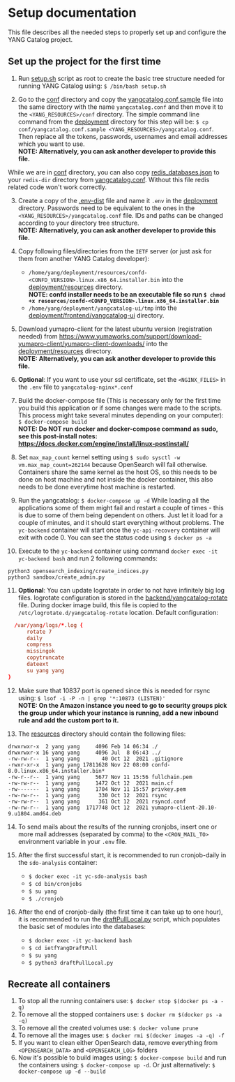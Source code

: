 # Setup documentation
This file describes all the needed steps to properly set up and configure the YANG Catalog project.

## Set up the project for the first time

1. Run [setup.sh](setup.sh) script as root to create the basic tree structure needed for running YANG Catalog using: ```$ /bin/bash setup.sh```

2. Go to the [conf](../conf) directory and copy the [yangcatalog.conf.sample](../conf/yangcatalog.conf.sample) file into the same directory with the name ```yangcatalog.conf``` and then move it to the ```<YANG_RESOURCES>/conf``` directory.
The simple command line command from the [deployment](..) directory for this step will be: ```$ cp conf/yangcatalog.conf.sample <YANG_RESOURCES>/yangcatalog.conf```.
Then replace all the tokens, passwords, usernames and email addresses which you want to use.
<br>**NOTE: Alternatively, you can ask another developer to provide this file.**

While we are in [conf](../conf) directory, you can also copy [redis_databases.json](../conf/redis_databases.json) to your ```redis-dir``` directory from [yangcatalog.conf](../conf/yangcatalog.conf.sample). Without this file redis related code won't work correctly.

3. Create a copy of the [.env-dist](../.env-dist) file and name it ```.env``` in the [deployment](..) directory.
Passwords need to be equivalent to the ones in the ```<YANG_RESOURCES>/yangcatalog.conf``` file. 
IDs and paths can be changed according to your directory tree structure.
<br>**NOTE: Alternatively, you can ask another developer to provide this file.**

4. Copy following files/directories from the ```IETF``` server (or just ask for them from another YANG Catalog developer):<br>
   - ```/home/yang/deployment/resources/confd-<CONFD_VERSION>.linux.x86_64.installer.bin``` into the [deployment/resources](../resources) directory.<br>
   **NOTE: confd installer needs to be an executable file so run ```$ chmod +x resources/confd-<CONFD_VERSION>.linux.x86_64.installer.bin```**
   - ```/home/yang/deployment/yangcatalog-ui/tmp``` into the [deployment/frontend/yangcatalog-ui](../frontend/yangcatalog-ui) directory.

5. Download yumapro-client for the latest ubuntu version (registration needed) from https://www.yumaworks.com/support/download-yumapro-client/yumapro-client-downloads/ into the [deployment/resources](../resources) directory.
<br>**NOTE: Alternatively, you can ask another developer to provide this file.**

6. **Optional**: If you want to use your ssl certificate, set the ```<NGINX_FILES>``` in the ```.env``` file to ```yangcatalog-nginx*.conf```

7. Build the docker-compose file (This is necessary only for the first time you build this application or if some changes were made to the scripts. This process might take several minutes depending on your computer):
```$ docker-compose build```
<br>**NOTE: Do NOT run docker and docker-compose command as sudo, see this post-install notes: https://docs.docker.com/engine/install/linux-postinstall/**

8. Set ```max_map_count``` kernel setting using ```$ sudo sysctl -w vm.max_map_count=262144``` because OpenSearch will fail otherwise.
Containers share the same kernel as the host OS, so this needs to be done on host machine and not inside the docker container, this also needs to be done everytime host machine is restarted.

9. Run the yangcatalog: ```$ docker-compose up -d```
While loading all the applications some of them might fail and restart a couple of times - this is due to some of them being dependent on others.
Just let it load for a couple of minutes, and it should start everything without problems.
The ```yc-backend``` container will start once the ```yc-api-recovery``` container will exit with code 0. You can see the status code using ```$ docker ps -a```

10. Execute to the `yc-backend` container using command `docker exec -it yc-backend bash` and run 2 following commands:
```
python3 opensearch_indexing/create_indices.py
python3 sandbox/create_admin.py
```

11. **Optional**: You can update logrotate in order to not have infinitely big log files. 
logrotate configuration is stored in the [backend/yangcatalog-rotate](../backend/yangcatalog-rotate) file.
During docker image build, this file is copied to the ```/etc/logrotate.d/yangcatalog-rotate``` location.
Default configuration:
```conf
  /var/yang/logs/*.log {
      rotate 7
      daily
      compress
      missingok
      copytruncate
      dateext
      su yang yang
}
```

12.  Make sure that 10837 port is opened since this is needed for rsync using: ```$ lsof -i -P -n | grep '*:10873 (LISTEN)'``` 
<br>**NOTE: On the Amazon instance you need to go to security groups pick the group under which your instance is running, add a new inbound rule and add the custom port to it.**

13.  The [resources](../resources) directory should contain the following files:
```
drwxrwxr-x  2 yang yang     4096 Feb 14 06:34 ./
drwxrwxr-x 16 yang yang     4096 Jul  8 06:43 ../
-rw-rw-r--  1 yang yang       40 Oct 12  2021 .gitignore
-rwxr-xr-x  1 yang yang 17811628 Nov 22 08:00 confd-8.0.linux.x86_64.installer.bin*
-rw-r--r--  1 yang yang     5677 Nov 11 15:56 fullchain.pem
-rw-rw-r--  1 yang yang     1472 Oct 12  2021 main.cf
-rw-------  1 yang yang     1704 Nov 11 15:57 privkey.pem
-rw-rw-r--  1 yang yang      330 Oct 12  2021 rsync
-rw-rw-r--  1 yang yang      361 Oct 12  2021 rsyncd.conf
-rw-rw-r--  1 yang yang  1717748 Oct 12  2021 yumapro-client-20.10-9.u1804.amd64.deb
```


14. To send mails about the results of the running cronjobs, insert one or more mail addresses (separated by comma) to the ```<CRON_MAIL_TO>``` environment variable in your ```.env``` file.

15. After the first successful start, it is recommended to run cronjob-daily in the ```sdo-analysis``` container:
    - ```$ docker exec -it yc-sdo-analysis bash```
    - ```$ cd bin/cronjobs```
    - ```$ su yang```
    - ```$ ./cronjob```

16. After the end of cronjob-daily (the first time it can take up to one hour), it is recommended to run the [draftPullLocal.py](../backend/ietfYangDraftPull/draftPullLocal.py) script, which populates the basic set of modules into the databases:
    - ```$ docker exec -it yc-backend bash```
    - ```$ cd ietfYangDraftPull```
    - ```$ su yang```
    - ```$ python3 draftPullLocal.py```

## Recreate all containers

1. To stop all the running  containers use: ```$ docker stop $(docker ps -a -q)```
2. To remove all the stopped containers use: ```$ docker rm $(docker ps -a -q)```
3. To remove all the created volumes use: ```$ docker volume prune```
4. To remove all the images use: ```$ docker rmi $(docker images -a -q) -f```
5. If you want to clean either OpenSearch data, remove everything from ```<OPENSEARCH_DATA>``` and ```<OPENSEARCH_LOG>``` folders
6. Now it's possible to build images using: ```$ docker-compose build``` and run the containers using: ```$ docker-compose up -d```. Or just alternatively: ```$ docker-compose up -d --build```
